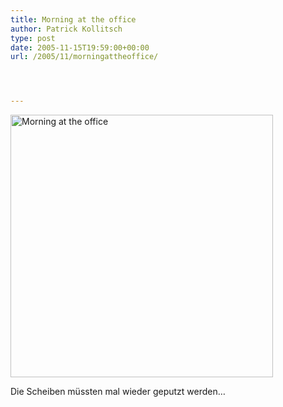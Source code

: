```yaml
---
title: Morning at the office
author: Patrick Kollitsch
type: post
date: 2005-11-15T19:59:00+00:00
url: /2005/11/morningattheoffice/




---
```

[<img width="420" src="//static.flickr.com/29/63742563_6d338b2a1a.jpg" alt="Morning at the office" />][1]

Die Scheiben m&uuml;ssten mal wieder geputzt werden&#8230;

 [1]: http://www.flickr.com/photos/schreibblogade/63742563/ "Morning at the office"